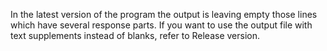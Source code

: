 In the latest version of the program the output is leaving empty those lines which have several response parts.
If you want to use the output file with text supplements instead of blanks, refer to Release version.